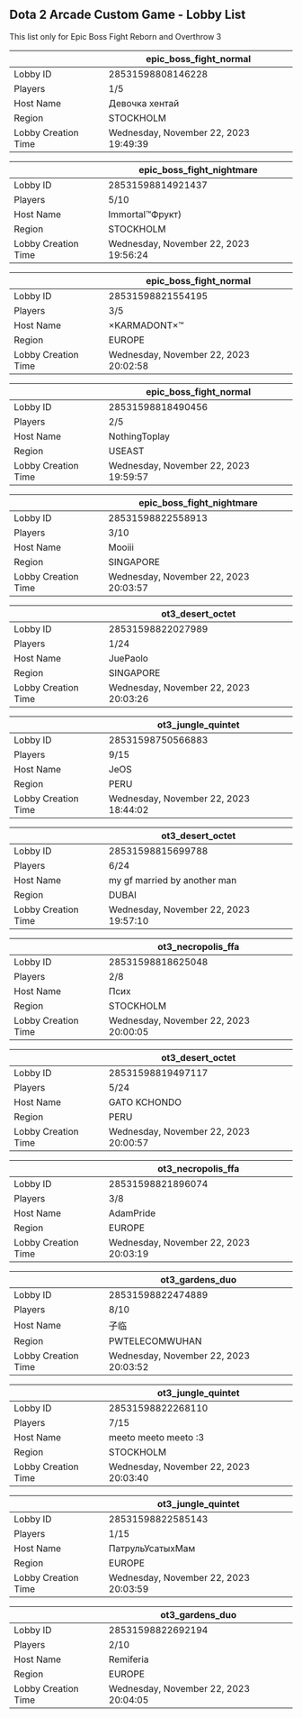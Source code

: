## Dota 2 Arcade Custom Game - Lobby List

This list only for Epic Boss Fight Reborn and Overthrow 3

|  | epic_boss_fight_normal |
| ------ | ------ |
| Lobby ID | 28531598808146228 |
| Players | 1/5 |
| Host Name | Девочка хентай |
| Region | STOCKHOLM |
| Lobby Creation Time | Wednesday, November 22, 2023 19:49:39 |


|  | epic_boss_fight_nightmare |
| ------ | ------ |
| Lobby ID | 28531598814921437 |
| Players | 5/10 |
| Host Name | Immortal™Фрукт) |
| Region | STOCKHOLM |
| Lobby Creation Time | Wednesday, November 22, 2023 19:56:24 |


|  | epic_boss_fight_normal |
| ------ | ------ |
| Lobby ID | 28531598821554195 |
| Players | 3/5 |
| Host Name | ×KARMADONT×™ |
| Region | EUROPE |
| Lobby Creation Time | Wednesday, November 22, 2023 20:02:58 |


|  | epic_boss_fight_normal |
| ------ | ------ |
| Lobby ID | 28531598818490456 |
| Players | 2/5 |
| Host Name | NothingToplay |
| Region | USEAST |
| Lobby Creation Time | Wednesday, November 22, 2023 19:59:57 |


|  | epic_boss_fight_nightmare |
| ------ | ------ |
| Lobby ID | 28531598822558913 |
| Players | 3/10 |
| Host Name | Mooiii |
| Region | SINGAPORE |
| Lobby Creation Time | Wednesday, November 22, 2023 20:03:57 |


|  | ot3_desert_octet |
| ------ | ------ |
| Lobby ID | 28531598822027989 |
| Players | 1/24 |
| Host Name | JuePaolo |
| Region | SINGAPORE |
| Lobby Creation Time | Wednesday, November 22, 2023 20:03:26 |


|  | ot3_jungle_quintet |
| ------ | ------ |
| Lobby ID | 28531598750566883 |
| Players | 9/15 |
| Host Name | JeOS |
| Region | PERU |
| Lobby Creation Time | Wednesday, November 22, 2023 18:44:02 |


|  | ot3_desert_octet |
| ------ | ------ |
| Lobby ID | 28531598815699788 |
| Players | 6/24 |
| Host Name | my gf married by another man |
| Region | DUBAI |
| Lobby Creation Time | Wednesday, November 22, 2023 19:57:10 |


|  | ot3_necropolis_ffa |
| ------ | ------ |
| Lobby ID | 28531598818625048 |
| Players | 2/8 |
| Host Name | Псих |
| Region | STOCKHOLM |
| Lobby Creation Time | Wednesday, November 22, 2023 20:00:05 |


|  | ot3_desert_octet |
| ------ | ------ |
| Lobby ID | 28531598819497117 |
| Players | 5/24 |
| Host Name | GATO KCHONDO |
| Region | PERU |
| Lobby Creation Time | Wednesday, November 22, 2023 20:00:57 |


|  | ot3_necropolis_ffa |
| ------ | ------ |
| Lobby ID | 28531598821896074 |
| Players | 3/8 |
| Host Name | AdamPride |
| Region | EUROPE |
| Lobby Creation Time | Wednesday, November 22, 2023 20:03:19 |


|  | ot3_gardens_duo |
| ------ | ------ |
| Lobby ID | 28531598822474889 |
| Players | 8/10 |
| Host Name | 子临 |
| Region | PWTELECOMWUHAN |
| Lobby Creation Time | Wednesday, November 22, 2023 20:03:52 |


|  | ot3_jungle_quintet |
| ------ | ------ |
| Lobby ID | 28531598822268110 |
| Players | 7/15 |
| Host Name | meeto meeto meeto :3 |
| Region | STOCKHOLM |
| Lobby Creation Time | Wednesday, November 22, 2023 20:03:40 |


|  | ot3_jungle_quintet |
| ------ | ------ |
| Lobby ID | 28531598822585143 |
| Players | 1/15 |
| Host Name | ПатрульУсатыхМам |
| Region | EUROPE |
| Lobby Creation Time | Wednesday, November 22, 2023 20:03:59 |


|  | ot3_gardens_duo |
| ------ | ------ |
| Lobby ID | 28531598822692194 |
| Players | 2/10 |
| Host Name | Remiferia |
| Region | EUROPE |
| Lobby Creation Time | Wednesday, November 22, 2023 20:04:05 |


